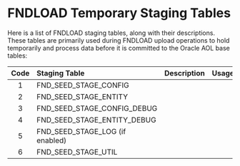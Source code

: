 # FNDLOAD Temporary Staging Tables
Here is a list of FNDLOAD staging tables, along with their descriptions. These tables are primarily used during FNDLOAD upload operations to hold temporarily and process data before it is committed to the Oracle AOL base tables:

| Code   | Staging Table                  | Description      | Usage   | 
| :-:     | :--------                     | :----            | :----   | 
| 1    | FND_SEED_STAGE_CONFIG            |            |  |
| 2    | FND_SEED_STAGE_ENTITY            |            |  |
| 3    | FND_SEED_STAGE_CONFIG_DEBUG      |            |  |
| 4    | FND_SEED_STAGE_ENTITY_DEBUG      |            |  |
| 5    | FND_SEED_STAGE_LOG (if enabled)  |            |  |
| 6    | FND_SEED_STAGE_UTIL              |            |  |

